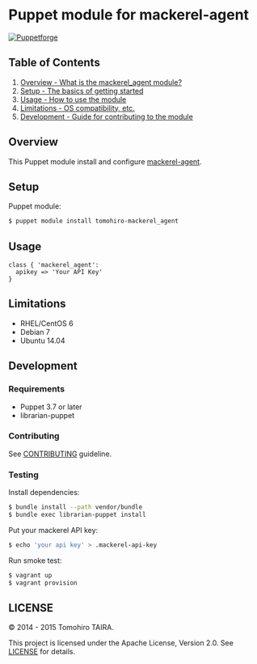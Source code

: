 Puppet module for mackerel-agent
================================================================================

[![Puppetforge](https://img.shields.io/puppetforge/v/tomohiro/mackerel_agent.svg?style=flat-square)](https://forge.puppetlabs.com/tomohiro/mackerel_agent)


Table of Contents
--------------------------------------------------------------------------------

1. [Overview - What is the mackerel_agent module?](#overview)
2. [Setup - The basics of getting started](#setup)
3. [Usage - How to use the module](#usage)
4. [Limitations - OS compatibility, etc.](#limitations)
5. [Development - Guide for contributing to the module](#development)


Overview
--------------------------------------------------------------------------------

This Puppet module install and configure [mackerel-agent](https://github.com/mackerelio/mackerel-agent).


Setup
--------------------------------------------------------------------------------

Puppet module:

```sh
$ puppet module install tomohiro-mackerel_agent
```


Usage
--------------------------------------------------------------------------------

```puppet
class { 'mackerel_agent':
  apikey => 'Your API Key'
}
```


Limitations
--------------------------------------------------------------------------------

- RHEL/CentOS 6
- Debian 7
- Ubuntu 14.04


Development
--------------------------------------------------------------------------------

### Requirements

- Puppet 3.7 or later
- librarian-puppet


### Contributing

See [CONTRIBUTING](CONTRIBUTING.md) guideline.


### Testing

Install dependencies:

```sh
$ bundle install --path vendor/bundle
$ bundle exec librarian-puppet install
```

Put your mackerel API key:

```sh
$ echo 'your api key' > .mackerel-api-key
```

Run smoke test:

```sh
$ vagrant up
$ vagrant provision
```


LICENSE
--------------------------------------------------------------------------------

&copy; 2014 - 2015 Tomohiro TAIRA.

This project is licensed under the Apache License, Version 2.0.
See [LICENSE](LICENSE) for details.
